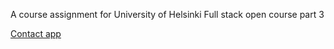 A course assignment for University of Helsinki Full stack open course part 3

<a href="https://jhcontactapp.herokuapp.com/">Contact app</a>
